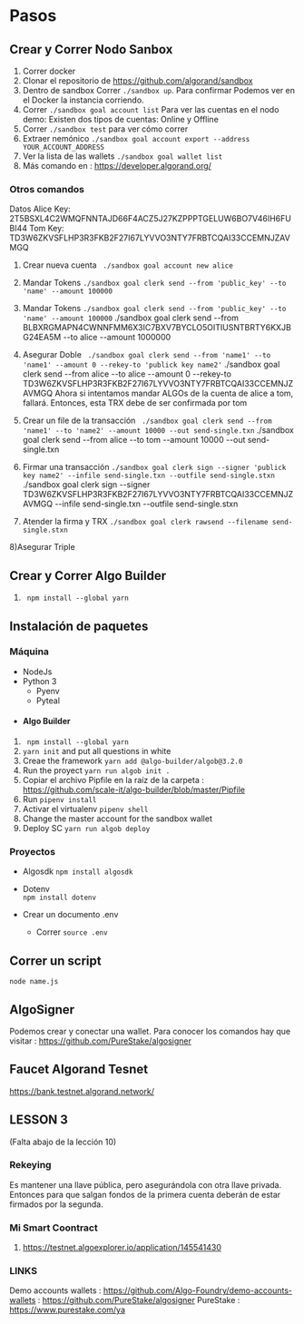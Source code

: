 # Pasos 


## Crear y Correr Nodo Sanbox 

1) Correr docker 
2) Clonar el repositorio de https://github.com/algorand/sandbox 
3) Dentro de sandbox Correr ``` ./sandbox up ```. Para confirmar Podemos ver en el Docker la instancia corriendo.
4) Correr ```./sandbox goal account list```  Para ver las cuentas en el nodo demo:
    Existen dos tipos de cuentas: Online y Offline
5) Correr ```./sandbox test``` para ver cómo correr 
6) Extraer nemónico ```./sandbox goal account export --address YOUR_ACCOUNT_ADDRESS```
7) Ver la lista de las wallets ```./sandbox goal wallet list```
8) Más comando en : https://developer.algorand.org/

### Otros comandos 

Datos 
    Alice Key: 2T5BSXL4C2WMQFNNTAJD66F4ACZ5J27KZPPPTGELUW6BO7V46IH6FUBI44
    Tom Key: TD3W6ZKVSFLHP3R3FKB2F27I67LYVVO3NTY7FRBTCQAI33CCEMNJZAVMGQ
    

1) Crear nueva cuenta  ``` ./sandbox goal account new alice```

2) Mandar Tokens  ```./sandbox goal clerk send --from 'public_key' --to 'name' --amount 100000```

3) Mandar Tokens 
    ```./sandbox goal clerk send --from 'public_key' --to 'name' --amount 100000```
./sandbox goal clerk send --from BLBXRGMAPN4CWNNFMM6X3IC7BXV7BYCLO5OITIUSNTBRTY6KXJBG24EA5M --to alice --amount 1000000

4) Asegurar Doble
    ``` ./sandbox goal clerk send --from 'name1' --to 'name1' --amount 0 --rekey-to 'publick key name2'```
./sandbox goal clerk send --from alice --to alice --amount 0 --rekey-to TD3W6ZKVSFLHP3R3FKB2F27I67LYVVO3NTY7FRBTCQAI33CCEMNJZAVMGQ
Ahora si intentamos mandar ALGOs de la cuenta de alice a tom, fallará. Entonces, esta TRX debe de ser confirmada por tom 

5) Crear un file de la transacción
    ``` ./sandbox goal clerk send --from 'name1' --to 'name2' --amount 10000 --out send-single.txn``` 
./sandbox goal clerk send --from alice --to tom --amount 10000 --out send-single.txn

6) Firmar una transacción 
    ```./sandbox goal clerk sign --signer 'publick key name2' --infile send-single.txn --outfile send-single.stxn```
./sandbox goal clerk sign --signer TD3W6ZKVSFLHP3R3FKB2F27I67LYVVO3NTY7FRBTCQAI33CCEMNJZAVMGQ --infile send-single.txn --outfile send-single.stxn

7) Atender la firma y TRX
    ```./sandbox goal clerk rawsend --filename send-single.stxn```

8)Asegurar Triple

## Crear y Correr Algo Builder 
1) ``` npm install --global yarn```

## Instalación de paquetes 

### Máquina 
* NodeJs 
* Python 3
    - Pyenv 
    - Pyteal
* #### Algo Builder 
1) ``` npm install --global yarn```
2) ```yarn init``` and put all questions in white 
3) Creae the framework ```yarn add @algo-builder/algob@3.2.0```
4) Run the proyect ``` yarn run algob init . ```
5) Copiar el archivo Pipfile en la raíz de la carpeta : https://github.com/scale-it/algo-builder/blob/master/Pipfile
6) Run ``` pipenv install ```
7) Activar el virtualenv ``` pipenv shell ```
8) Change the master account for the sandbox wallet 
8) Deploy SC ``` yarn run algob deploy ``` 
### Proyectos

* Algosdk
```npm install algosdk ```

* Dotenv  
```npm install dotenv ```

* Crear un documento .env 
    - Correr ```source .env ```

## Correr un script 
```node name.js```

## AlgoSigner 

Podemos crear y conectar una wallet. Para conocer los comandos hay que visitar : https://github.com/PureStake/algosigner

## Faucet Algorand Tesnet 
https://bank.testnet.algorand.network/

## LESSON 3 

(Falta abajo de la lección 10)

### Rekeying
Es mantener una llave pública, pero asegurándola con otra llave privada. Entonces para que salgan fondos de la primera cuenta deberán de estar firmados por la segunda.

### Mi Smart Coontract

1. https://testnet.algoexplorer.io/application/145541430

### LINKS 

Demo accounts wallets :  https://github.com/Algo-Foundry/demo-accounts-wallets :  https://github.com/PureStake/algosigner
PureStake : https://www.purestake.com/ya